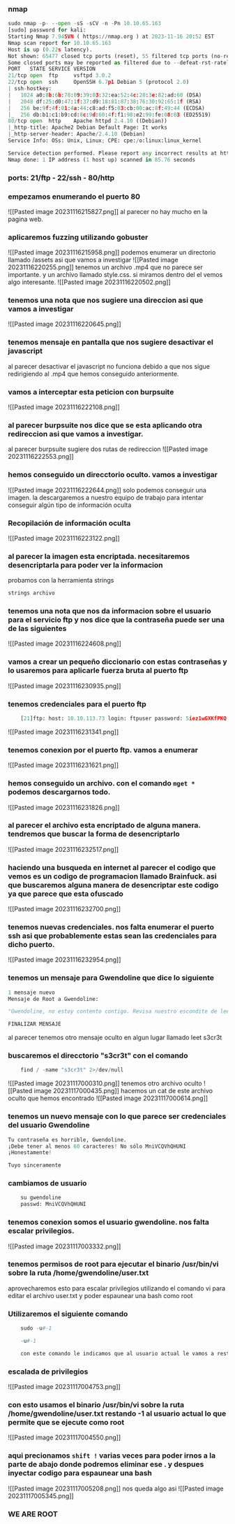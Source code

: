 ### nmap
```python
sudo nmap -p- --open -sS -sCV -n -Pn 10.10.65.163
[sudo] password for kali: 
Starting Nmap 7.94SVN ( https://nmap.org ) at 2023-11-16 20:52 EST
Nmap scan report for 10.10.65.163
Host is up (0.22s latency).
Not shown: 65477 closed tcp ports (reset), 55 filtered tcp ports (no-response)
Some closed ports may be reported as filtered due to --defeat-rst-ratelimit
PORT   STATE SERVICE VERSION
21/tcp open  ftp     vsftpd 3.0.2
22/tcp open  ssh     OpenSSH 6.7p1 Debian 5 (protocol 2.0)
| ssh-hostkey: 
|   1024 a0:8b:6b:78:09:39:03:32:ea:52:4c:20:3e:82:ad:60 (DSA)
|   2048 df:25:d0:47:1f:37:d9:18:81:87:38:76:30:92:65:1f (RSA)
|   256 be:9f:4f:01:4a:44:c8:ad:f5:03:cb:00:ac:8f:49:44 (ECDSA)
|_  256 db:b1:c1:b9:cd:8c:9d:60:4f:f1:98:e2:99:fe:08:03 (ED25519)
80/tcp open  http    Apache httpd 2.4.10 ((Debian))
|_http-title: Apache2 Debian Default Page: It works
|_http-server-header: Apache/2.4.10 (Debian)
Service Info: OSs: Unix, Linux; CPE: cpe:/o:linux:linux_kernel

Service detection performed. Please report any incorrect results at https://nmap.org/submit/ .
Nmap done: 1 IP address (1 host up) scanned in 85.76 seconds
```
### ports: 21/ftp - 22/ssh - 80/http
### empezamos enumerando el puerto 80
![[Pasted image 20231116215827.png]]
al parecer no hay mucho en la pagina web. 

### aplicaremos fuzzing utilizando gobuster
![[Pasted image 20231116215958.png]]
podemos enumerar un directorio llamado /assets asi que vamos a investigar
![[Pasted image 20231116220255.png]]
tenemos un archivo .mp4 que no parece ser importante. y un archivo llamado style.css. si miramos dentro del el vemos algo interesante. 
![[Pasted image 20231116220502.png]]
### tenemos una nota que nos sugiere una direccion asi que vamos a investigar
![[Pasted image 20231116220645.png]]
### tenemos mensaje en pantalla que nos sugiere desactivar el javascript
al parecer desactivar el javascript no funciona debido a que nos sigue redirigiendo al .mp4 que hemos conseguido anteriormente.

### vamos a interceptar esta peticion con burpsuite
![[Pasted image 20231116222108.png]]
### al parecer burpsuite nos dice que se esta aplicando otra redireccion asi que vamos a investigar.
al parecer burpsuite sugiere dos rutas de redireccion
![[Pasted image 20231116222553.png]]
### hemos conseguido un direcctorio oculto. vamos a investigar
![[Pasted image 20231116222644.png]]
solo podemos conseguir una imagen. la descargaremos a nuestro equipo de trabajo para intentar conseguir algún tipo de información oculta 
### Recopilación de información oculta
![[Pasted image 20231116223122.png]]
### al parecer la imagen esta encriptada. necesitaremos desencriptarla para poder ver la informacion
probamos con la herramienta strings
```python
strings archivo
```
### tenemos una nota que nos da informacion sobre el usuario para el servicio ftp y nos dice que la contraseña puede ser una de las siguientes
![[Pasted image 20231116224608.png]]
### vamos a crear un pequeño diccionario con estas contraseñas y lo usaremos para aplicarle fuerza bruta al puerto ftp
![[Pasted image 20231116230935.png]]
### tenemos credenciales para el puerto ftp
```python
	[21]ftp: host: 10.10.113.73 login: ftpuser password: 5iez1wGXKfPKQ
```
![[Pasted image 20231116231341.png]]
### tenemos conexion por el puerto ftp. vamos a enumerar
![[Pasted image 20231116231621.png]]
### hemos conseguido un archivo. con el comando `mget *`  podemos descargarnos todo.
![[Pasted image 20231116231826.png]]
### al parecer el archivo esta encriptado de alguna manera. tendremos que buscar la forma de desencriptarlo
![[Pasted image 20231116232517.png]]
### haciendo una busqueda en internet al parecer el codigo que vemos es un codigo de programacion llamado Brainfuck. asi que buscaremos alguna manera de desencriptar este codigo ya que parece que esta ofuscado
![[Pasted image 20231116232700.png]]

### tenemos nuevas credenciales. nos falta enumerar el puerto ssh asi que probablemente estas sean las credenciales para dicho puerto.
![[Pasted image 20231116232954.png]]
### tenemos un mensaje para Gwendoline que dice lo siguiente
```python
1 mensaje nuevo
Mensaje de Root a Gwendoline:

"Gwendoline, no estoy contento contigo. Revisa nuestro escondite de leet s3cr3t. Te dejé un mensaje oculto allí".

FINALIZAR MENSAJE
```
al parecer tenemos otro mensaje oculto en algun lugar llamado leet s3cr3t

### buscaremos el direcctorio "s3cr3t" con el comando
```python
	find / -name "s3cr3t" 2>/dev/null
```
![[Pasted image 20231117000310.png]]
tenemos otro archivo oculto
![[Pasted image 20231117000435.png]]
hacemos un cat de este archivo oculto que hemos encontrado
![[Pasted image 20231117000614.png]]
### tenemos un nuevo mensaje con lo que parece ser credenciales del usuario Gwendoline
```python
Tu contraseña es horrible, Gwendoline.
¡Debe tener al menos 60 caracteres! No sólo MniVCQVhQHUNI
¡Honestamente!

Tuyo sinceramente
```
### cambiamos de usuario
```python
	su gwendoline
	passwd: MniVCQVhQHUNI
```
### tenemos conexion somos el usuario gwendoline. nos falta escalar privilegios.
![[Pasted image 20231117003332.png]]
### tenemos permisos de root para ejecutar el binario /usr/bin/vi sobre la ruta /home/gwendoline/user.txt
aprovecharemos esto para escalar privilegios utilizando el comando vi para editar el archivo user.txt y poder espaunear una bash como root
### Utilizaremos el siguiente comando 
```python
	sudo -u#-1

	-u#-1

	con este comando le indicamos que al usuario actual le vamos a restar 1 ( -1 ) lo que nos dara como resultado 0 y el numero 0 es el usuario root, asi que aprovecharemos esto
```
### escalada de privilegios
![[Pasted image 20231117004753.png]]
### con esto usamos el binario /usr/bin/vi sobre la ruta /home/gwendoline/user.txt restando -1 al usuario actual lo que permite que se ejecute como root
![[Pasted image 20231117004550.png]]
### aqui precionamos `shift !` varias veces para poder irnos a la parte de abajo donde podremos eliminar ese . y despues inyectar codigo para espaunear una bash
![[Pasted image 20231117005208.png]]
nos queda algo asi
![[Pasted image 20231117005345.png]]
### WE ARE ROOT
